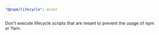 ```yaml
---
"@pnpm/lifecycle": minor
---
```


Don't execute lifecycle scripts that are meant to prevent the usage of npm or Yarn.
